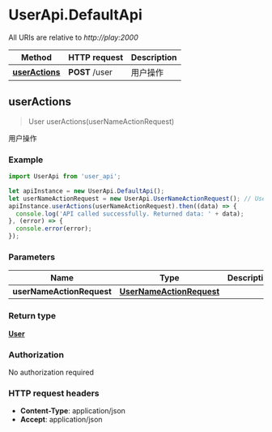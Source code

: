 # UserApi.DefaultApi

All URIs are relative to *http://play:2000*

Method | HTTP request | Description
------------- | ------------- | -------------
[**userActions**](DefaultApi.md#userActions) | **POST** /user | 用户操作



## userActions

> User userActions(userNameActionRequest)

用户操作

### Example

```javascript
import UserApi from 'user_api';

let apiInstance = new UserApi.DefaultApi();
let userNameActionRequest = new UserApi.UserNameActionRequest(); // UserNameActionRequest | 
apiInstance.userActions(userNameActionRequest).then((data) => {
  console.log('API called successfully. Returned data: ' + data);
}, (error) => {
  console.error(error);
});

```

### Parameters


Name | Type | Description  | Notes
------------- | ------------- | ------------- | -------------
 **userNameActionRequest** | [**UserNameActionRequest**](UserNameActionRequest.md)|  | 

### Return type

[**User**](User.md)

### Authorization

No authorization required

### HTTP request headers

- **Content-Type**: application/json
- **Accept**: application/json

